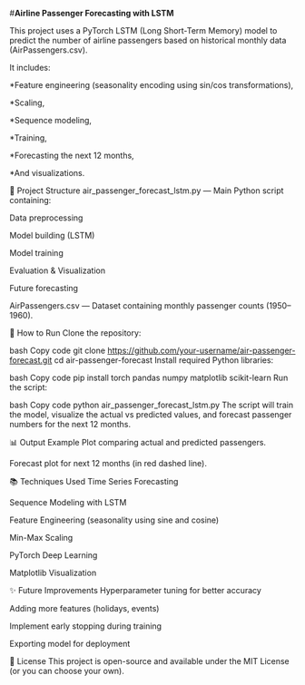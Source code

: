 #**Airline Passenger Forecasting with LSTM**

This project uses a PyTorch LSTM (Long Short-Term Memory) model to predict the number of airline passengers based on historical monthly data (AirPassengers.csv).

It includes:

*Feature engineering (seasonality encoding using sin/cos transformations),

*Scaling,

*Sequence modeling,

*Training,

*Forecasting the next 12 months,

*And visualizations.

📂 Project Structure
air_passenger_forecast_lstm.py — Main Python script containing:

Data preprocessing

Model building (LSTM)

Model training

Evaluation & Visualization

Future forecasting

AirPassengers.csv — Dataset containing monthly passenger counts (1950–1960).

🚀 How to Run
Clone the repository:

bash
Copy code
git clone https://github.com/your-username/air-passenger-forecast.git
cd air-passenger-forecast
Install required Python libraries:

bash
Copy code
pip install torch pandas numpy matplotlib scikit-learn
Run the script:

bash
Copy code
python air_passenger_forecast_lstm.py
The script will train the model, visualize the actual vs predicted values, and forecast passenger numbers for the next 12 months.

📊 Output Example
Plot comparing actual and predicted passengers.

Forecast plot for next 12 months (in red dashed line).

📚 Techniques Used
Time Series Forecasting

Sequence Modeling with LSTM

Feature Engineering (seasonality using sine and cosine)

Min-Max Scaling

PyTorch Deep Learning

Matplotlib Visualization

✨ Future Improvements
Hyperparameter tuning for better accuracy

Adding more features (holidays, events)

Implement early stopping during training

Exporting model for deployment

📃 License
This project is open-source and available under the MIT License (or you can choose your own).
